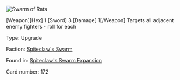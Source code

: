 
![Swarm of Rats](https://warhammerunderworlds.com/wp-content/uploads/sites/6/2018/02/172_ENG.png)

[Weapon][Hex] 1 [Sword] 3 [Damage] 1[/Weapon] Targets all adjacent enemy fighters - roll for each

Type: Upgrade

Faction: [Spiteclaw's Swarm](/factions/spiteclaws-swarm.md)

Found in: [Spiteclaw's Swarm Expansion](/locations/spiteclaws-swarm-expansion.md)

Card number: 172
